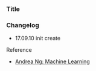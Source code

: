 ### Title





### Changelog

-   17.09.10 init create

Reference

-   [Andrea Ng: Machine Learning](https://www.coursera.org/learn/machine-learning)